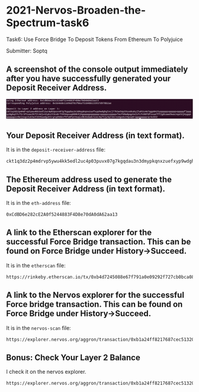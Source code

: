 # 2021-Nervos-Broaden-the-Spectrum-task6

Task6: Use Force Bridge To Deposit Tokens From Ethereum To Polyjuice

Submitter: Soptq

## A screenshot of the console output immediately after you have successfully generated your Deposit Receiver Address.

![deposit-address](deposit-address.png?raw=true "deposit-address")

## Your Deposit Receiver Address (in text format).

It is in the `deposit-receiver-address` file:

```
ckt1q3dz2p4mdrvp5ywu4kk5edl2uc4p03puvx07g7kgqdau3n3dmypkqnxzuefxyp9wdghglncj77k5wt6p59sx6kukyjlwh5s467qgp8m25yqqqqqsqqqqqvqqqqqfjqqqqz8ghq57c75r3ftxau5h75l4djv42ykz5lks8r75956qxuq888k9j6gqqqqpqqqqqqcqqqqqxyqqqqx7asf60w8pqpte2sfcfn90fdfzxue7ff2g8sawe9wacnqat6jmygqngqqqqpxv9ejjvgz2u63w3l839aadguh5rgtqd4devf97a0fpt4uqsz0k4ndadc5zec4q75jy3ql5mrnsmgx6v24pxq9rqgqqqqqqcqrmc832
```

## The Ethereum address used to generate the Deposit Receiver Address (in text format).

It is in the `eth-address` file:

```
0xCdBD6e282cE2A0f5244883F4D8e70dA0dA62aa13
```

## A link to the Etherscan explorer for the successful Force Bridge transaction. This can be found on Force Bridge under History→Succeed.

It is in the `etherscan` file:

```
https://rinkeby.etherscan.io/tx/0xb4d7245088e67f791a0e09292f727cb0bca088320b81a22498b173fc3c9835e4
```

## A link to the Nervos explorer for the successful Force bridge transaction. This can be found on Force Bridge under History→Succeed.

It is in the `nervos-scan` file:

```
https://explorer.nervos.org/aggron/transaction/0xb1a24ff8217687cec513204a216a47752d0972ed7093131631e04ea0c668410a
```

## Bonus: Check Your Layer 2 Balance

I check it on the nervos explorer.

```
https://explorer.nervos.org/aggron/transaction/0xb1a24ff8217687cec513204a216a47752d0972ed7093131631e04ea0c668410a
```
